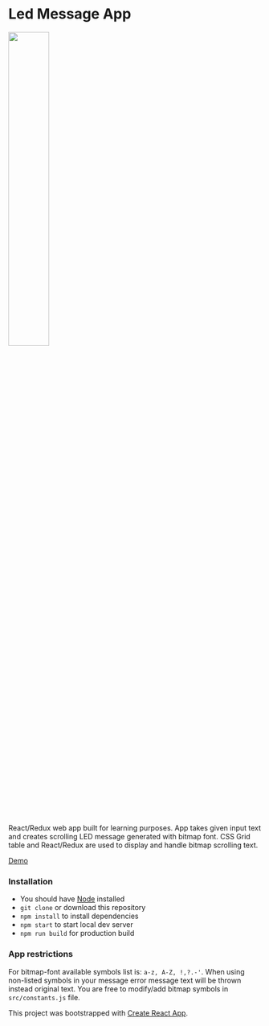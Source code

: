 # Led Message App

<img width="40%" src="https://s3.eu-central-1.amazonaws.com/github--projects/led-message-app.jpg" />

React/Redux web app built for learning purposes. App takes given input text and creates scrolling LED message generated with bitmap font. CSS Grid table and React/Redux are used to display and handle bitmap scrolling text.

[Demo](https://ledmessage.space)

### Installation

- You should have [Node](https://nodejs.org/en/) installed
- `git clone` or download this repository
- `npm install` to install dependencies
- `npm start` to start local dev server
- `npm run build` for production build

### App restrictions

For bitmap-font available symbols list is: `a-z, A-Z, !,?.-'`. When using non-listed symbols in your message error message text will be thrown instead original text. You are free to modify/add bitmap symbols in `src/constants.js` file.

This project was bootstrapped with [Create React App](https://github.com/facebook/create-react-app).
